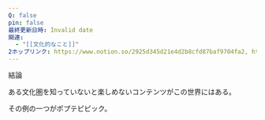 ```yaml
---
Q: false
pin: false
最終更新日時: Invalid date
関連:
  - "[[文化的なこと]]"
2ホップリンク: https://www.notion.so/2925d345d21e4d2b8cfd87baf9704fa2, https://www.notion.so/764c81b95a524da9a4265b510bb17e03, https://www.notion.so/f3b137685a504eb297e17d3c13fe146d
---
```

  

結論

ある文化圏を知っていないと楽しめないコンテンツがこの世界にはある。

その例の一つがポプテピピック。
